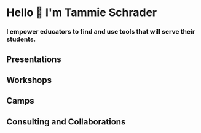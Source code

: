 # Hello 👋 I'm Tammie Schrader

### I empower educators to find and use tools that will serve their students.  

## Presentations

## Workshops

## Camps

## Consulting and Collaborations

<!--
**Tammieschrader/Tammieschrader** is a ✨ _special_ ✨ repository because its `README.md` (this file) appears on your GitHub profile.

Here are some ideas to get you started:

- 🔭 I’m currently working on ...
- 🌱 I’m currently learning ...
- 👯 I’m looking to collaborate on ...
- 🤔 I’m looking for help with ...
- 💬 Ask me about ...
- 📫 How to reach me: ...
- 😄 Pronouns: ...
- ⚡ Fun fact: ...
-->
